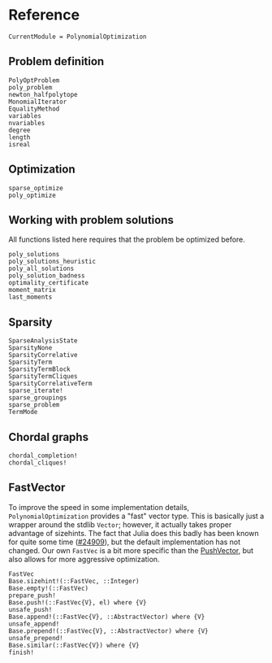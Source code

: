 # Reference

```@meta
CurrentModule = PolynomialOptimization
```

## Problem definition
```@docs
PolyOptProblem
poly_problem
newton_halfpolytope
MonomialIterator
EqualityMethod
variables
nvariables
degree
length
isreal
```

## Optimization
```@docs
sparse_optimize
poly_optimize
```

## Working with problem solutions
All functions listed here requires that the problem be optimized before.
```@docs
poly_solutions
poly_solutions_heuristic
poly_all_solutions
poly_solution_badness
optimality_certificate
moment_matrix
last_moments
```

## Sparsity
```@docs
SparseAnalysisState
SparsityNone
SparsityCorrelative
SparsityTerm
SparsityTermBlock
SparsityTermCliques
SparsityCorrelativeTerm
sparse_iterate!
sparse_groupings
sparse_problem
TermMode
```

## Chordal graphs
```@docs
chordal_completion!
chordal_cliques!
```


## FastVector
To improve the speed in some implementation details, `PolynomialOptimization` provides a "fast" vector type. This is basically
just a wrapper around the stdlib `Vector`; however, it actually takes proper advantage of sizehints. The fact that Julia does
this badly has been known for quite some time ([#24909](https://github.com/JuliaLang/julia/issues/24909)), but the default
implementation has not changed. Our own `FastVec` is a bit more specific than the
[PushVector](https://github.com/tpapp/PushVectors.jl), but also allows for more aggressive optimization.
```@docs
FastVec
Base.sizehint!(::FastVec, ::Integer)
Base.empty!(::FastVec)
prepare_push!
Base.push!(::FastVec{V}, el) where {V}
unsafe_push!
Base.append!(::FastVec{V}, ::AbstractVector) where {V}
unsafe_append!
Base.prepend!(::FastVec{V}, ::AbstractVector) where {V}
unsafe_prepend!
Base.similar(::FastVec{V}) where {V}
finish!
```
